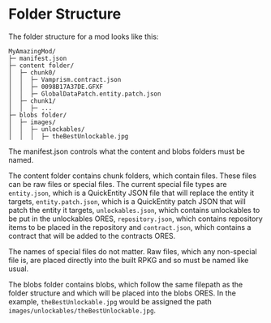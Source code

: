 # Folder Structure
The folder structure for a mod looks like this:
```
MyAmazingMod/
├─ manifest.json
├─ content folder/
│  ├─ chunk0/
│  │  ├─ Vamprism.contract.json
│  │  ├─ 0098B17A37DE.GFXF
│  │  ├─ GlobalDataPatch.entity.patch.json
│  ├─ chunk1/
│  │  ├─ ...
├─ blobs folder/
│  ├─ images/
│  │  ├─ unlockables/
│  │  │  ├─ theBestUnlockable.jpg
```

The manifest.json controls what the content and blobs folders must be named.

The content folder contains chunk folders, which contain files. These files can be raw files or special files. The current special file types are `entity.json`, which is a QuickEntity JSON file that will replace the entity it targets, `entity.patch.json`, which is a QuickEntity patch JSON that will patch the entity it targets, `unlockables.json`, which contains unlockables to be put in the unlockables ORES, `repository.json`, which contains repository items to be placed in the repository and `contract.json`, which contains a contract that will be added to the contracts ORES.

The names of special files do not matter. Raw files, which any non-special file is, are placed directly into the built RPKG and so must be named like usual.

The blobs folder contains blobs, which follow the same filepath as the folder structure and which will be placed into the blobs ORES. In the example, `theBestUnlockable.jpg` would be assigned the path `images/unlockables/theBestUnlockable.jpg`.